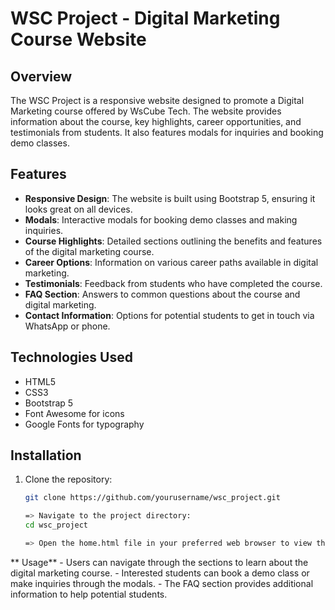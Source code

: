 # WSC Project - Digital Marketing Course Website

## Overview
The WSC Project is a responsive website designed to promote a Digital Marketing course offered by WsCube Tech. The website provides information about the course, key highlights, career opportunities, and testimonials from students. It also features modals for inquiries and booking demo classes.

## Features
- **Responsive Design**: The website is built using Bootstrap 5, ensuring it looks great on all devices.
- **Modals**: Interactive modals for booking demo classes and making inquiries.
- **Course Highlights**: Detailed sections outlining the benefits and features of the digital marketing course.
- **Career Options**: Information on various career paths available in digital marketing.
- **Testimonials**: Feedback from students who have completed the course.
- **FAQ Section**: Answers to common questions about the course and digital marketing.
- **Contact Information**: Options for potential students to get in touch via WhatsApp or phone.

## Technologies Used
- HTML5
- CSS3
- Bootstrap 5
- Font Awesome for icons
- Google Fonts for typography

## Installation
1. Clone the repository:
   ```bash
   git clone https://github.com/yourusername/wsc_project.git

   => Navigate to the project directory:
   cd wsc_project

   => Open the home.html file in your preferred web browser to view the website.
  ** Usage**
      - Users can navigate through the sections to learn about the digital marketing course.
      - Interested students can book a demo class or make inquiries through the modals.
      - The FAQ section provides additional information to help potential students.
      
